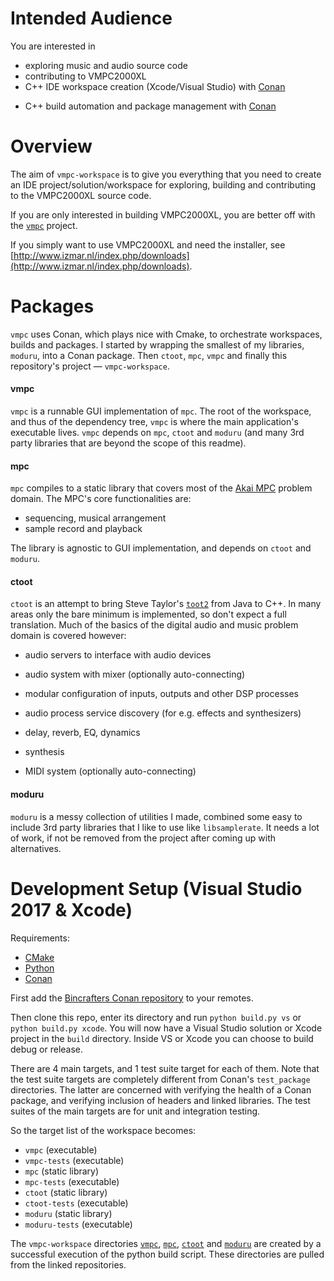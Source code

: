 # Intended Audience

You are interested in

* exploring music and audio source code
* contributing to VMPC2000XL
* C++ IDE workspace creation (Xcode/Visual Studio) with [Conan](https://conan.io/)

- C++ build automation and package management with [Conan](https://conan.io/)

  

# Overview

The aim of `vmpc-workspace` is to give you everything that you need to create an IDE project/solution/workspace for exploring, building and contributing to the VMPC2000XL source code.

If you are only interested in building VMPC2000XL, you are better off with the [`vmpc`](https://github.com/izzyreal/vmpc) project.

If you simply want to use VMPC2000XL and need the installer, see [http://www.izmar.nl/index.php/downloads](http://www.izmar.nl/index.php/downloads).



# Packages

`vmpc` uses Conan, which plays nice with Cmake, to orchestrate workspaces, builds and packages. I started by wrapping the smallest of my libraries, `moduru`, into a Conan package. Then `ctoot`, `mpc`, `vmpc` and finally this repository's project — `vmpc-workspace`.



#### vmpc

`vmpc` is a runnable GUI implementation of `mpc`. The root of the workspace, and thus of the dependency tree, `vmpc` is where the main application's executable lives. `vmpc` depends on `mpc`, `ctoot` and `moduru` (and many 3rd party libraries that are beyond the scope of this readme).



#### mpc

`mpc` compiles to a static library that covers most of the [Akai MPC](https://en.wikipedia.org/wiki/Akai_MPC) problem domain. The MPC's core functionalities are:

- sequencing, musical arrangement
- sample record and playback

The library is agnostic to GUI implementation, and depends on `ctoot` and `moduru`.



#### ctoot

`ctoot` is an attempt to bring Steve Taylor's [`toot2`](https://github.com/toot/toot2) from Java to C++. In many areas only the bare minimum is implemented, so don't expect a full translation. Much of the basics of the digital audio and music problem domain is covered however:

- audio servers to interface with audio devices

- audio system with mixer (optionally auto-connecting)

- modular configuration of inputs, outputs and other DSP processes

- audio process service discovery (for e.g. effects and synthesizers)

- delay, reverb, EQ, dynamics

- synthesis

- MIDI system (optionally auto-connecting)

  

#### moduru

`moduru` is a messy collection of utilities I made, combined some easy to include 3rd party libraries that I like to use like `libsamplerate`. It needs a lot of work, if not be removed from the project after coming up with alternatives.



# Development Setup (Visual Studio 2017 & Xcode)

Requirements:

- [CMake](https://cmake.org/)
- [Python](https://www.python.org/downloads/)
- [Conan](https://docs.conan.io/en/latest/installation.html)

First add the [Bincrafters Conan repository](https://bintray.com/bincrafters/public-conan) to your remotes.

Then clone this repo, enter its directory and run `python build.py vs` or `python build.py xcode`. You will now have a Visual Studio solution or Xcode project in the `build` directory. Inside VS or Xcode you can choose to build debug or release.

There are 4 main targets, and 1 test suite target for each of them. Note that the test suite targets are completely different from Conan's `test_package` directories. The latter are concerned with verifying the health of a Conan package, and verifying inclusion of headers and linked libraries. The test suites of the main targets are for unit and integration testing.

So the target list of the workspace becomes:

- `vmpc` (executable) 
- `vmpc-tests` (executable)
- `mpc` (static library)
- `mpc-tests` (executable)
- `ctoot` (static library)
- `ctoot-tests` (executable)
- `moduru` (static library)
- `moduru-tests` (executable)

The `vmpc-workspace` directories [`vmpc`](https://github.com/izzyreal/vmpc), [`mpc`](https://github.com/izzyreal/mpc), [`ctoot`](https://github.com/izzyreal/ctoot) and [`moduru`](https://github.com/izzyreal/moduru) are created by a successful execution of the python build script. These directories are pulled from the linked repositories.
